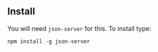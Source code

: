 ## Install

You will need `json-server` for this. To install type:

```
npm install -g json-server
```

